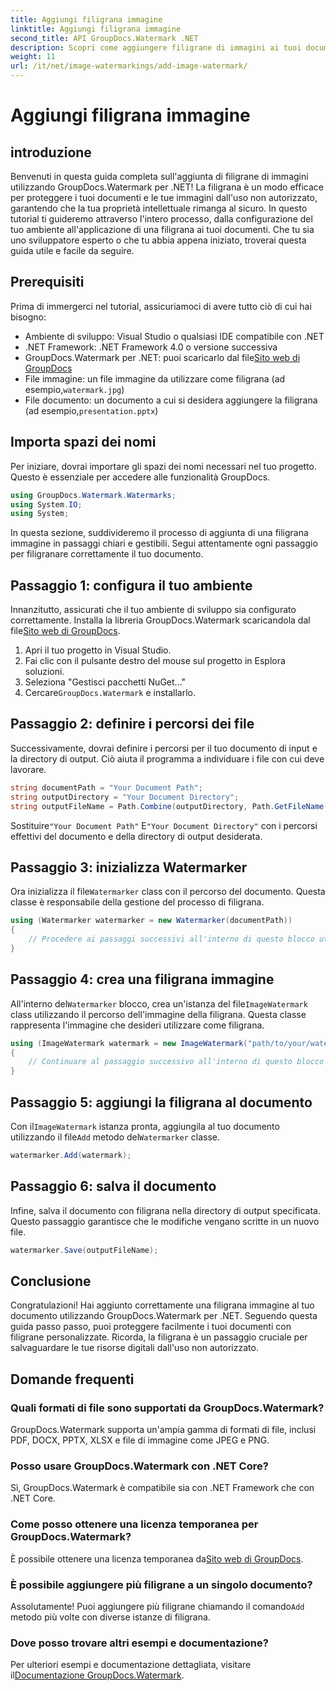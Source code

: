 ```yaml
---
title: Aggiungi filigrana immagine
linktitle: Aggiungi filigrana immagine
second_title: API GroupDocs.Watermark .NET
description: Scopri come aggiungere filigrane di immagini ai tuoi documenti utilizzando GroupDocs.Watermark per .NET con il nostro tutorial dettagliato passo dopo passo.
weight: 11
url: /it/net/image-watermarkings/add-image-watermark/
---
```


# Aggiungi filigrana immagine

## introduzione
Benvenuti in questa guida completa sull'aggiunta di filigrane di immagini utilizzando GroupDocs.Watermark per .NET! La filigrana è un modo efficace per proteggere i tuoi documenti e le tue immagini dall'uso non autorizzato, garantendo che la tua proprietà intellettuale rimanga al sicuro. In questo tutorial ti guideremo attraverso l'intero processo, dalla configurazione del tuo ambiente all'applicazione di una filigrana ai tuoi documenti. Che tu sia uno sviluppatore esperto o che tu abbia appena iniziato, troverai questa guida utile e facile da seguire.
## Prerequisiti
Prima di immergerci nel tutorial, assicuriamoci di avere tutto ciò di cui hai bisogno:
- Ambiente di sviluppo: Visual Studio o qualsiasi IDE compatibile con .NET
- .NET Framework: .NET Framework 4.0 o versione successiva
-  GroupDocs.Watermark per .NET: puoi scaricarlo dal file[Sito web di GroupDocs](https://releases.groupdocs.com/Watermark/net/)
-  File immagine: un file immagine da utilizzare come filigrana (ad esempio,`watermark.jpg`)
- File documento: un documento a cui si desidera aggiungere la filigrana (ad esempio,`presentation.pptx`)
## Importa spazi dei nomi
Per iniziare, dovrai importare gli spazi dei nomi necessari nel tuo progetto. Questo è essenziale per accedere alle funzionalità GroupDocs.
```csharp
using GroupDocs.Watermark.Watermarks;
using System.IO;
using System;
```
In questa sezione, suddivideremo il processo di aggiunta di una filigrana immagine in passaggi chiari e gestibili. Segui attentamente ogni passaggio per filigranare correttamente il tuo documento.
## Passaggio 1: configura il tuo ambiente
 Innanzitutto, assicurati che il tuo ambiente di sviluppo sia configurato correttamente. Installa la libreria GroupDocs.Watermark scaricandola dal file[Sito web di GroupDocs](https://releases.groupdocs.com/Watermark/net/).
1. Apri il tuo progetto in Visual Studio.
2. Fai clic con il pulsante destro del mouse sul progetto in Esplora soluzioni.
3. Seleziona "Gestisci pacchetti NuGet..."
4.  Cercare`GroupDocs.Watermark` e installarlo.
## Passaggio 2: definire i percorsi dei file
Successivamente, dovrai definire i percorsi per il tuo documento di input e la directory di output. Ciò aiuta il programma a individuare i file con cui deve lavorare.
```csharp
string documentPath = "Your Document Path";
string outputDirectory = "Your Document Directory";
string outputFileName = Path.Combine(outputDirectory, Path.GetFileName(documentPath));
```
 Sostituire`"Your Document Path"` E`"Your Document Directory"` con i percorsi effettivi del documento e della directory di output desiderata.
## Passaggio 3: inizializza Watermarker
Ora inizializza il file`Watermarker` class con il percorso del documento. Questa classe è responsabile della gestione del processo di filigrana.
```csharp
using (Watermarker watermarker = new Watermarker(documentPath))
{
    // Procedere ai passaggi successivi all'interno di questo blocco utilizzando
}
```
## Passaggio 4: crea una filigrana immagine
 All'interno del`Watermarker` blocco, crea un'istanza del file`ImageWatermark` class utilizzando il percorso dell'immagine della filigrana. Questa classe rappresenta l'immagine che desideri utilizzare come filigrana.
```csharp
using (ImageWatermark watermark = new ImageWatermark("path/to/your/watermark.jpg"))
{
    // Continuare al passaggio successivo all'interno di questo blocco utilizzando
}
```
## Passaggio 5: aggiungi la filigrana al documento
 Con il`ImageWatermark` istanza pronta, aggiungila al tuo documento utilizzando il file`Add` metodo del`Watermarker` classe.
```csharp
watermarker.Add(watermark);
```
## Passaggio 6: salva il documento
Infine, salva il documento con filigrana nella directory di output specificata. Questo passaggio garantisce che le modifiche vengano scritte in un nuovo file.
```csharp
watermarker.Save(outputFileName);
```
## Conclusione
Congratulazioni! Hai aggiunto correttamente una filigrana immagine al tuo documento utilizzando GroupDocs.Watermark per .NET. Seguendo questa guida passo passo, puoi proteggere facilmente i tuoi documenti con filigrane personalizzate. Ricorda, la filigrana è un passaggio cruciale per salvaguardare le tue risorse digitali dall'uso non autorizzato.

## Domande frequenti
### Quali formati di file sono supportati da GroupDocs.Watermark?
GroupDocs.Watermark supporta un'ampia gamma di formati di file, inclusi PDF, DOCX, PPTX, XLSX e file di immagine come JPEG e PNG.
### Posso usare GroupDocs.Watermark con .NET Core?
Sì, GroupDocs.Watermark è compatibile sia con .NET Framework che con .NET Core.
### Come posso ottenere una licenza temporanea per GroupDocs.Watermark?
 È possibile ottenere una licenza temporanea da[Sito web di GroupDocs](https://purchase.groupdocs.com/temporary-license/).
### È possibile aggiungere più filigrane a un singolo documento?
 Assolutamente! Puoi aggiungere più filigrane chiamando il comando`Add` metodo più volte con diverse istanze di filigrana.
### Dove posso trovare altri esempi e documentazione?
 Per ulteriori esempi e documentazione dettagliata, visitare il[Documentazione GroupDocs.Watermark](https://tutorials.groupdocs.com/Watermark/net/).